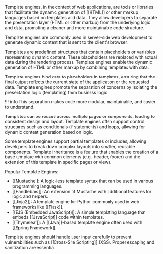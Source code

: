   
Template engines, in the context of web applications, are tools or libraries that facilitate the dynamic generation of [[HTML]] or other markup languages based on templates and data. They allow developers to separate the presentation layer (HTML or other markup) from the underlying logic and data, promoting a cleaner and more maintainable code structure. 

Template engines are commonly used in server-side web development to generate dynamic content that is sent to the client's browser.

Templates are predefined structures that contain placeholders or variables representing dynamic content. These placeholders are replaced with actual data during the rendering process. Template engines enable the dynamic generation of HTML or other markup by combining templates with data.

Template engines bind data to placeholders in templates, ensuring that the final output reflects the current state of the application or the requested data. Template engines promote the separation of concerns by isolating the presentation logic (templating) from business logic.

!!! info
    This separation makes code more modular, maintainable, and easier to understand.

Templates can be reused across multiple pages or components, leading to consistent design and layout. Template engines often support control structures such as conditionals (if statements) and loops, allowing for dynamic content generation based on logic.

Some template engines support partial templates or includes, allowing developers to break down complex layouts into smaller, reusable components. Template inheritance is a feature that enables the creation of a base template with common elements (e.g., header, footer) and the extension of this template in specific pages or views.

Popular Template Engines:

- [[Mustache]]: A logic-less template syntax that can be used in various programming languages.
- [[Handlebars]]: An extension of Mustache with additional features for logic and helpers.
- [[Jinja2]]: A template engine for Python commonly used in web frameworks like [[Flask]].
- [[EJS (Embedded JavaScript)]]: A simple templating language that embeds [[JavaScript]] code within templates.
- [[Thymeleaf]]: A [[Java]]-based template engine often used with [[Spring Framework]].

Template engines should handle user input carefully to prevent vulnerabilities such as [[Cross-Site Scripting]] (XSS). Proper escaping and sanitization are essential.